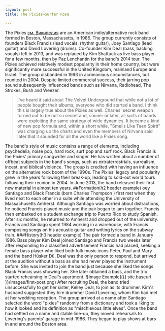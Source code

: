 ```yaml
---
layout: post
title: The Pixies—Surfer Rosa

---
```


The Pixies [см. Википедия](http://en.wikipedia.org/wiki/Pixies)  are an American indie/alternative rock band formed in Boston, Massachusetts, in 1986. The group currently consists of founders Black Francis (lead vocals, rhythm guitar), Joey Santiago (lead guitar) and David Lovering (drums). Co-founder Kim Deal (bass, backing vocals) left in 2013, and was replaced by Kim Shattuck as live bass player for a few months, then by Paz Lenchantin for the band's 2014 tour. The Pixies achieved relatively modest popularity in their home country, but were significantly more successful in the United Kingdom, mainland Europe and Israel. The group disbanded in 1993 in acrimonious circumstances, but reunited in 2004. Despite limited commercial success, their jarring pop sound subsequently influenced bands such as Nirvana, Radiohead, The Strokes, Bush and Weezer.
>I've heard it said about The Velvet Underground that while not a lot of people bought their albums, everyone who did started a band. I think this is largely true about the Pixies as well. Charles' secret weapon turned out to be not so secret and, sooner or later, all sorts of bands were exploiting the same strategy of wide dynamics. It became a kind of new pop formula and, within a short while, "Smells Like Teen Spirit" was charging up the charts and even the members of Nirvana said later that it sounded for all the world like a Pixies song. 

The band's style of music contains a range of elements, including psychedelia, noise pop, hard rock, surf pop and surf rock. Black Francis is the Pixies' primary songwriter and singer. He has written about a number of offbeat subjects in the band's songs, such as extraterrestrials, surrealism, incest, and biblical violence. 
The group is credited with having an influence on the alternative rock boom of the 1990s. The Pixies' legacy and popularity grew in the years following their break-up, leading to sold-out world tours following their reunion in 2004. In June 2013, the band released their first new material in almost ten years. 
##Formation(h2 header example)
oey Santiago and Black Francis (born Charles Thompson ) first met when they lived next to each other in a suite while attending the University of Massachusetts Amherst. Although Santiago was worried about distractions, he noticed Francis played music and the pair began to jam together. Francis then embarked on a student exchange trip to Puerto Rico to study Spanish. After six months, he returned to Amherst and dropped out of the university. Francis and Santiago spent 1984 working in a warehouse, with Francis composing songs on his acoustic guitar and writing lyrics on the subway train.
###History(h3 header example)
The pair formed a band in January 1986. Bass player Kim Deal joined Santiago and Francis two weeks later after responding to a classified advertisement Francis had placed, seeking a female bass player who liked both folk music icons Peter, Paul and Mary and the band Hüsker Dü. Deal was the only person to respond, but arrived at the audition without a bass as she had never played the instrument before. She was invited to join the band just because she liked the songs Black Francis was showing her. She later obtained a bass, and the trio started rehearsing in Deal's apartment.
![Image Example]({{ site.baseurl }}/images/first-post.png)
After recruiting Deal, the band tried unsuccessfully to get her sister, Kelley Deal, to join as its drummer. Kim's husband suggested they hire drummer David Lovering, whom Kim had met at her wedding reception. The group arrived at a name after Santiago selected the word "pixies" randomly from a dictionary and took a liking to how it looked and its definition as "mischievous little elves". Once the band had settled on a name and stable line-up, they moved rehearsals to Lovering's parents' garage in mid-1986. They began to play shows at bars in and around the Boston area.


